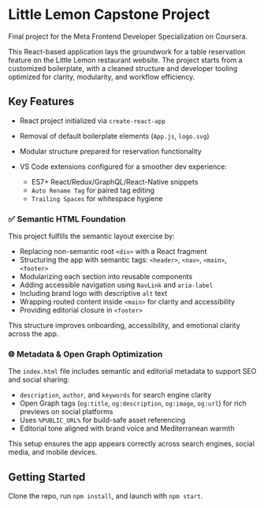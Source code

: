 # Little Lemon Capstone Project

Final project for the Meta Frontend Developer Specialization on Coursera.

This React-based application lays the groundwork for a table reservation feature on the Little Lemon restaurant website. The project starts from a customized boilerplate, with a cleaned structure and developer tooling optimized for clarity, modularity, and workflow efficiency.

## Key Features

- React project initialized via `create-react-app`
- Removal of default boilerplate elements (`App.js`, `logo.svg`)
- Modular structure prepared for reservation functionality
- VS Code extensions configured for a smoother dev experience:

  - ES7+ React/Redux/GraphQL/React-Native snippets
  - `Auto Rename Tag` for paired tag editing
  - `Trailing Spaces` for whitespace hygiene

### ✅ Semantic HTML Foundation

This project fulfills the semantic layout exercise by:

- Replacing non-semantic root `<div>` with a React fragment
- Structuring the app with semantic tags: `<header>`, `<nav>`, `<main>`, `<footer>`
- Modularizing each section into reusable components
- Adding accessible navigation using `NavLink` and `aria-label`
- Including brand logo with descriptive `alt` text
- Wrapping routed content inside `<main>` for clarity and accessibility
- Providing editorial closure in `<footer>`

This structure improves onboarding, accessibility, and emotional clarity across the app.

### 🌐 Metadata & Open Graph Optimization

The `index.html` file includes semantic and editorial metadata to support SEO and social sharing:

- `description`, `author`, and `keywords` for search engine clarity
- Open Graph tags (`og:title`, `og:description`, `og:image`, `og:url`) for rich previews on social platforms
- Uses `%PUBLIC_URL%` for build-safe asset referencing
- Editorial tone aligned with brand voice and Mediterranean warmth

This setup ensures the app appears correctly across search engines, social media, and mobile devices.

## Getting Started

Clone the repo, run `npm install`, and launch with `npm start`.
